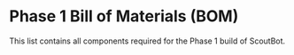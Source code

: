 # Phase 1 Bill of Materials (BOM)

This list contains all components required for the Phase 1 build of ScoutBot.
